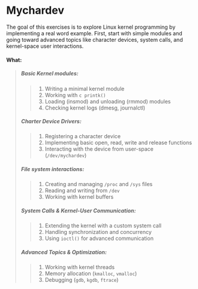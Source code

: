 # Mychardev
The goal of this exercises is to explore Linux kernel programming by implementing a real word example. First, start with simple modules and going toward advanced topics like character devices, system calls, and kernel-space user interactions.

#### What:
> ##### Basic Kernel modules:
>> 1. Writing a minimal kernel module
>> 2. Working with ```c printk()``` 
>> 3. Loading (insmod) and unloading (rmmod) modules
>> 4. Checking kernel logs (dmesg, journalctl)
> ##### Charter Device Drivers:
>> 1. Registering a character device
>> 2. Implementing basic open, read, write and release functions
>> 3. Interacting with the device from user-space (`/dev/mychardev`)
> ##### File system interactions:
>> 1. Creating and managing `/proc` and `/sys` files
>> 2. Reading and writing from `/dev`
>> 3. Working with kernel buffers
> ##### System Calls & Kernel-User Communication:
>> 1. Extending the kernel with a custom system call
>> 2. Handling synchronization and concurrency
>> 3. Using `ioctl()` for advanced communication
> ##### Advanced Topics & Optimization:
>> 1. Working with kernel threads
>> 2. Memory allocation (`kmalloc`, `vmalloc`)
>> 3. Debugging (`gdb`, `kgdb`, `ftrace`)
